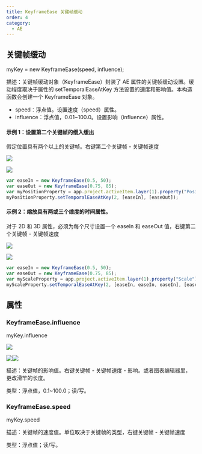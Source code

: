```yaml
---
title: KeyframeEase 关键帧缓动
order: 4
category:
  - AE
---
```


## 关键帧缓动

myKey = new KeyframeEase(speed, influence);

描述：关键帧缓动对象（KeyframeEase）封装了 AE 属性的关键帧缓动设置。缓动程度取决于属性的 setTemporalEaseAtKey 方法设置的速度和影响值。本构造函数会创建一个 KeyframeEase 对象。

- speed：浮点值。设置速度（speed）属性。
- influence：浮点值，0.01~100.0。设置影响（influence）属性。

#### 示例 1：设置第二个关键帧的缓入缓出

假定位置具有两个以上的关键帧。右键第二个关键帧 - 关键帧速度

![](https://cdn.yuelili.com/20211012171649.png)

![](https://cdn.yuelili.com/20211012171544.png)

```javascript
var easeIn = new KeyframeEase(0.5, 50);
var easeOut = new KeyframeEase(0.75, 85);
var myPositionProperty = app.project.activeItem.layer(1).property("Position");
myPositionProperty.setTemporalEaseAtKey(2, [easeIn], [easeOut]);
```

#### 示例 2：缩放具有两或三个维度的时间属性。

对于 2D 和 3D 属性，必须为每个尺寸设置一个 easeIn 和 easeOut 值，右键第二个关键帧 - 关键帧速度

![](https://cdn.yuelili.com/20211012171940.png)

![](https://cdn.yuelili.com/20211012171920.png)

```javascript
var easeIn = new KeyframeEase(0.5, 50);
var easeOut = new KeyframeEase(0.75, 85);
var myScaleProperty = app.project.activeItem.layer(1).property("Scale");
myScaleProperty.setTemporalEaseAtKey(2, [easeIn, easeIn, easeIn], [easeOut, easeOut, easeOut]);
```

## 属性

### KeyframeEase.influence

myKey.influence

![](https://mir.yuelili.com/wp-content/uploads/2021/07/03ca9dfa94fbfc4e928639bdec1b1430.png)

![](https://mir.yuelili.com/wp-content/uploads/2021/07/85dfc84604539ae9bc2943350a886df2.png)![](https://mir.yuelili.com/wp-content/uploads/2021/07/25ca4531a399e908d29a6da36a0bd050.png)

描述：关键帧的影响值。右键关键帧 - 关键帧速度 - 影响。或者图表编辑器里，更改滑竿的长度。

类型：浮点值，0.1~100.0；读/写。

### KeyframeEase.speed

myKey.speed

描述：关键帧的速度值。单位取决于关键帧的类型，右键关键帧 - 关键帧速度

类型：浮点值；读/写。
